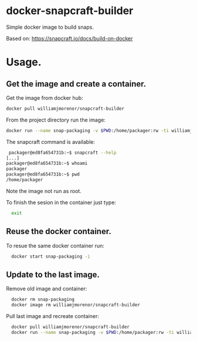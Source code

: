 # docker-snapcraft-builder
Simple docker image to build snaps.

Based on: https://snapcraft.io/docs/build-on-docker

# Usage.

## Get the image and create a container.

Get the image from docker hub:

```bash
docker pull williamjmorenor/snapcraft-builder
```

From the project directory run the image:

```bash
docker run --name snap-packaging -v $PWD:/home/packager:rw -ti williamjmorenor/snapcraft-builder
```

The snapcraft command is available:

```bash
 packager@ed8fa654731b:~$ snapcraft --help
[...]
packager@ed8fa654731b:~$ whoami
packager
packager@ed8fa654731b:~$ pwd
/home/packager
```
Note the image not run as root.

To finish the sesion in the container just type:

```bash
  exit
```

## Reuse the docker container.

To resue the same docker container run:

```bash
  docker start snap-packaging -i
```

## Update to the last image.

Remove old image and container:

```bash
  docker rm snap-packaging
  docker image rm williamjmorenor/snapcraft-builder
```

Pull last image and recreate container:

```bash
  docker pull williamjmorenor/snapcraft-builder
  docker run --name snap-packaging -v $PWD:/home/packager:rw -ti williamjmorenor/snapcraft-builder
```
